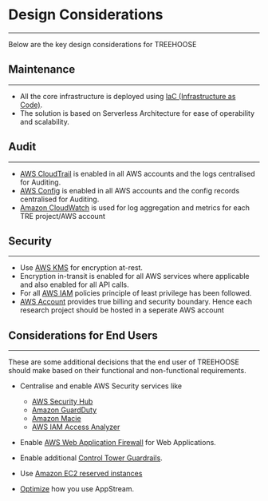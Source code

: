 # Design Considerations

---

Below are the key design considerations for TREEHOOSE

## Maintenance

---

- All the core infrastructure is deployed using [IaC (Infrastructure as Code)](https://docs.aws.amazon.com/whitepapers/latest/introduction-devops-aws/infrastructure-as-code.html).
- The solution is based on Serverless Architecture for ease of operability and scalability.

## Audit

---

- [AWS CloudTrail](https://aws.amazon.com/cloudtrail/) is enabled in all AWS accounts
  and the logs centralised for Auditing.
- [AWS Config](https://aws.amazon.com/config/) is enabled in all AWS accounts
  and the config records centralised for Auditing.
- [Amazon CloudWatch](https://aws.amazon.com/cloudwatch/) is used for
  log aggregation and metrics for each TRE project/AWS account

## Security

---

- Use [AWS KMS](https://aws.amazon.com/kms/) for encryption at-rest.
- Encryption in-transit is enabled for all AWS services where applicable
  and also enabled for all API calls.
- For all [AWS IAM](https://aws.amazon.com/iam/) policies principle of least privilege has been followed.
- [AWS Account](https://aws.amazon.com/account/) provides true billing and security boundary.
  Hence each research project should be hosted in a seperate AWS account

## Considerations for End Users

---

These are some additional decisions that the end user of
TREEHOOSE should make based on their functional and
non-functional requirements.

- Centralise and enable AWS Security services like
  - [AWS Security Hub](https://aws.amazon.com/security-hub/)
  - [Amazon GuardDuty](https://aws.amazon.com/guardduty/)
  - [Amazon Macie](https://aws.amazon.com/macie/)
  - [AWS IAM Access Analyzer](https://docs.aws.amazon.com/IAM/latest/UserGuide/what-is-access-analyzer.html)

- Enable [AWS Web Application Firewall](https://aws.amazon.com/waf/) for Web Applications.
- Enable additional [Control Tower Guardrails](https://docs.aws.amazon.com/controltower/latest/userguide/guardrails.html).
- Use [Amazon EC2 reserved instances](https://aws.amazon.com/ec2/pricing/reserved-instances/)
- [Optimize](https://docs.aws.amazon.com/whitepapers/latest/best-practices-for-deploying-amazon-appstream-2/cost-optimization.html) how you use AppStream.
